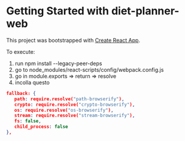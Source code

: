 # Getting Started with diet-planner-web

This project was bootstrapped with [Create React App](https://github.com/facebook/create-react-app).

To execute: 
1. run npm install --legacy-peer-deps
2. go to node_modules/react-scripts/config/webpack.config.js
3. go in module.exports => return => resolve 
4. incolla questo 
```json
fallback: {
   path: require.resolve("path-browserify"),
   crypto: require.resolve("crypto-browserify"),
   os: require.resolve("os-browserify"),
   stream: require.resolve("stream-browserify"),
   fs: false,
   child_process: false
},
```
